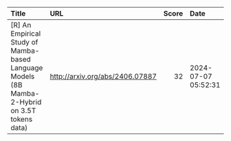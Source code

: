 | Title                                                                                         | URL                             |   Score | Date                |
|:----------------------------------------------------------------------------------------------|:--------------------------------|--------:|:--------------------|
| [R] An Empirical Study of Mamba-based Language Models (8B Mamba-2-Hybrid on 3.5T tokens data) | http://arxiv.org/abs/2406.07887 |      32 | 2024-07-07 05:52:31 |
